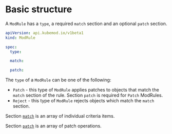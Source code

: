 # Basic structure

A `ModRule` has a `type`, a required `match` section and an optional `patch` section.

```yaml
apiVersion: api.kubemod.io/v1beta1
kind: ModRule

spec:
  type:

  match:

  patch:
```

The `type` of a `ModRule` can be one of the following:

* `Patch` - this type of `ModRule` applies patches to objects that match the `match` section of the rule. Section `patch` is required for `Patch` ModRules.
* `Reject` - this type of `ModRule` rejects objects which match the `match` section.

Section [`match`](match-section.md) is an array of individual criteria items.

Section [`patch`](patch-section.md) is an array of patch operations.

